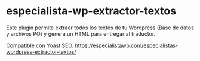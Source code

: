 # especialista-wp-extractor-textos
Este plugin permite extraer todos los textos de tu Wordpress (Base de datos y archivos PO) y genera un HTML para entregar al traductor.

Compatible con Yoast SEO.
https://especialistawp.com/especialistas-wordpress-extractor-textos/
